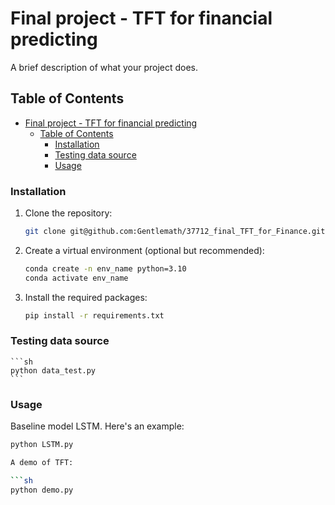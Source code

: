 # Final project - TFT for financial predicting

A brief description of what your project does.

## Table of Contents

- [Final project - TFT for financial predicting](#final-project---tft-for-financial-predicting)
  - [Table of Contents](#table-of-contents)
    - [Installation](#installation)
    - [Testing data source](#testing-data-source)
    - [Usage](#usage)

### Installation

1. Clone the repository:
    ```sh
    git clone git@github.com:Gentlemath/37712_final_TFT_for_Finance.git
    ```
2. Create a virtual environment (optional but recommended):
    ```sh
    conda create -n env_name python=3.10
    conda activate env_name
    ```
3. Install the required packages:
    ```sh
    pip install -r requirements.txt
    ```
### Testing data source
    ```sh
    python data_test.py
    ```

### Usage

Baseline model LSTM. Here's an example:

```sh
python LSTM.py

A demo of TFT:

```sh
python demo.py
